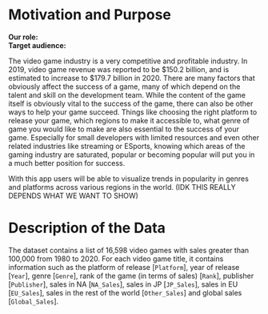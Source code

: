 # Motivation and Purpose 

**Our role:**   
**Target audience:** 

 The video game industry is a very competitive and profitable industry. In 2019, video game revenue was reported to be $150.2 billion, and is estimated to increase to $179.7 billion in 2020. There are many factors that obviously affect the success of a game, many of which depend on the talent and skill on the development team. While the content of the game itself is obviously vital to the success of the game, there can also be other ways to help your game succeed. Things like choosing the right platform to release your game, which regions to make it accessible to, what genre of game you would like to make are also essential to the success of your game. Especially for small developers with limited resources and even other related industries like streaming or ESports, knowing which areas of the gaming industry are saturated, popular or becoming popular will put you in a much better position for success.

With this app users will be able to visualize trends in popularity in genres and platforms across various regions in the world. (IDK THIS REALLY DEPENDS WHAT WE WANT TO SHOW)


# Description of the Data
The dataset contains a list of 16,598 video games with sales greater than 100,000 from 1980 to 2020. For each video game title, it contains information such as the platform of release [`Platform`], year of release [`Year`], genre [`Genre`], rank of the game (in terms of sales) [`Rank`], publisher [`Publisher`], sales in NA [`NA_Sales`], sales in JP [`JP_Sales`], sales in EU [`EU_Sales`], sales in the rest of the world [`Other_Sales`] and global sales [`Global_Sales`].